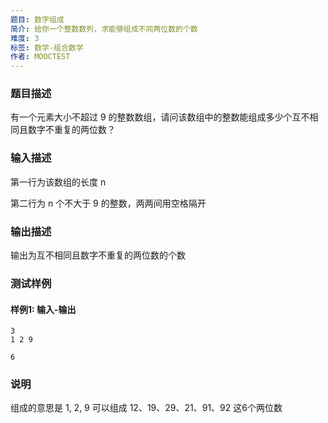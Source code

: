 ```yaml
---
题目: 数字组成
简介: 给你一个整数数列，求能够组成不同两位数的个数
难度: 3
标签: 数学-组合数学
作者: MOOCTEST
---
```


### 题目描述

有一个元素大小不超过 9 的整数数组，请问该数组中的整数能组成多少个互不相同且数字不重复的两位数？

### 输入描述

第一行为该数组的长度 n

第二行为 n 个不大于 9 的整数，两两间用空格隔开

### 输出描述

输出为互不相同且数字不重复的两位数的个数

### 测试样例

#### 样例1: 输入-输出

```
3
1 2 9
```

```
6
```

### 说明

组成的意思是 1, 2, 9 可以组成 12、19、29、21、91、92 这6个两位数